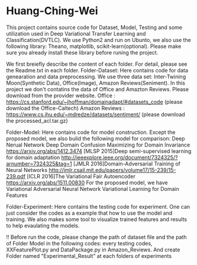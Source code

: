 # Huang-Ching-Wei
This project contains source code for Dataset, Model, Testing and some utilization used in Deep Variational Transfer Learning and Classification(DVTLC).
We use Python2 and run on Ubunto, we also use the following library: Theano, matplotlib, scikit-learn(optional).
Please make sure you already install these library before runing the project.

We first breiefly describe the content of each folder. For detail, please see the Readme.txt in each folder.
Folder-Dataset:
Here contains code for data genearation and data preprocessing.
We use three data set: Inter-Twining Moon(Synthetic Data), Office(Image), Amazon Reviews(Seniment).
In this project we don't contatins the data of Office and Amazton Reviews.
Please download from the provider website.
Office : https://cs.stanford.edu/~jhoffman/domainadapt/#datasets_code (please download the Office-Caltech)
Amazon Reviews : https://www.cs.jhu.edu/~mdredze/datasets/sentiment/ (please download the processed_acl.tar.gz)

Folder-Model:
Here contains code for model construction.
Except the proposed model, we also bulid the following model for comparison:
Deep Nerual Network
Deep Domain Confusion Maximizing for Domain Invariance
    https://arxiv.org/abs/1412.3474
[MLSP 2015]Deep semi-supervised learning for domain adaptation
    http://ieeexplore.ieee.org/document/7324325/?arnumber=7324325&tag=1
[JMLR 2016]Domain-Adversarial Training of Neural Networks
    http://jmlr.csail.mit.edu/papers/volume17/15-239/15-239.pdf
[ICLR 2016]The Variational Fair Autoencoder
    https://arxiv.org/abs/1511.00830
For the proposed model, we have
Variational Adversarial Neural Network
Variational Learning for Domain Features

Folder-Experiment:
Here contains the testing code for experiment.
One can just consider the codes as a example that how to use the model and training.
We also makes some tool to visualize trained features and results to help evaulating the models.

!! Before run the code, please change the path of dataset file and the path of Folder Model in the following codes: every testing codes, XXFeaturePlot.py and DataPackage.py in Amazon_Reviews.
And create Folder named "Experimental_Result" at each folders of experiments

